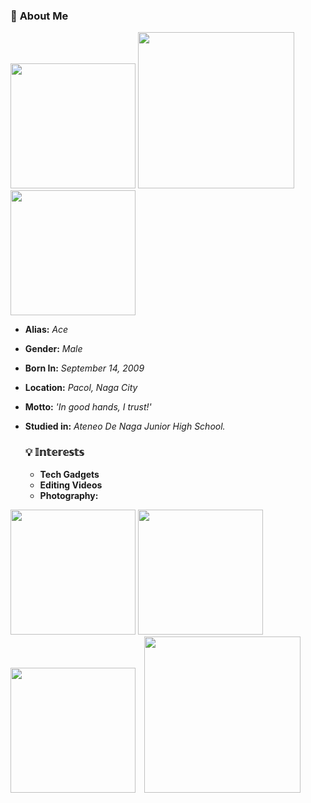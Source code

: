 ### 👤 **About Me**

<p>
<img src="https://i.postimg.cc/FFgnqmTX/413884603-906246817690945-3998433982026604199-n.jpg" width="200" />
<img src="https://i.postimg.cc/bYT3ggvz/387577051-897509398461105-7120969140956144349-n.jpg" width="250" />
<img src="https://i.postimg.cc/j2XgJQDS/387549238-304442042545774-2651908029414917831-n.jpg" width="200"
style="display:inline-block; margin-right:10px;" />

  </p>

- **Alias:** *Ace*
- **Gender:** *Male*
- **Born In:** *September 14, 2009*
- **Location:** *Pacol, Naga City*
- **Motto:** *'In good hands, I trust!'*
- **Studied in:** *Ateneo De Naga Junior High School.*



  ### **💡 𝕀𝕟𝕥𝕖𝕣𝕖𝕤𝕥𝕤**
    
  - **Tech Gadgets**
  - **Editing Videos**
  - **Photography:**
<p>
<img src="https://i.pinimg.com/564x/b0/aa/0e/b0aa0efb3d3c229ef4adf21062795a21.jpg" width="200" />
<img src="https://i.pinimg.com/736x/2c/aa/a2/2caaa22132b34abaed1a7c507dd65235.jpg" width="200" />
<img src="https://i.pinimg.com/564x/87/e3/b0/87e3b05d69547318b300ff5811a714aa.jpg" width="200"
style="display:inline-block; margin-right:10px;" />
<img src="https://i.pinimg.com/564x/32/7c/6e/327c6e644181e28a0b1c1256a4504094.jpg" width="250"
style="display:inline-block; margin-right:10px;" />
  </p>
